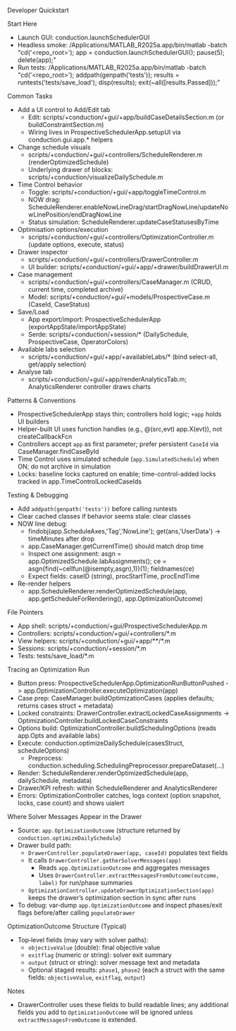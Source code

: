 Developer Quickstart

Start Here
- Launch GUI: conduction.launchSchedulerGUI
- Headless smoke: /Applications/MATLAB_R2025a.app/bin/matlab -batch "cd('<repo_root>'); app = conduction.launchSchedulerGUI(); pause(5); delete(app);"
- Run tests: /Applications/MATLAB_R2025a.app/bin/matlab -batch "cd('<repo_root>'); addpath(genpath('tests')); results = runtests('tests/save_load'); disp(results); exit(~all([results.Passed]));"

Common Tasks
- Add a UI control to Add/Edit tab
  - Edit: scripts/+conduction/+gui/+app/buildCaseDetailsSection.m (or buildConstraintSection.m)
  - Wiring lives in ProspectiveSchedulerApp.setupUI via conduction.gui.app.* helpers
- Change schedule visuals
  - scripts/+conduction/+gui/+controllers/ScheduleRenderer.m (renderOptimizedSchedule)
  - Underlying drawer of blocks: scripts/+conduction/visualizeDailySchedule.m
- Time Control behavior
  - Toggle: scripts/+conduction/+gui/+app/toggleTimeControl.m
  - NOW drag: ScheduleRenderer.enableNowLineDrag/startDragNowLine/updateNowLinePosition/endDragNowLine
  - Status simulation: ScheduleRenderer.updateCaseStatusesByTime
- Optimisation options/execution
  - scripts/+conduction/+gui/+controllers/OptimizationController.m (update options, execute, status)
- Drawer inspector
  - scripts/+conduction/+gui/+controllers/DrawerController.m
  - UI builder: scripts/+conduction/+gui/+app/+drawer/buildDrawerUI.m
- Case management
  - scripts/+conduction/+gui/+controllers/CaseManager.m (CRUD, current time, completed archive)
  - Model: scripts/+conduction/+gui/+models/ProspectiveCase.m (CaseId, CaseStatus)
- Save/Load
  - App export/import: ProspectiveSchedulerApp (exportAppState/importAppState)
  - Serde: scripts/+conduction/+session/* (DailySchedule, ProspectiveCase, OperatorColors)
- Available labs selection
  - scripts/+conduction/+gui/+app/+availableLabs/* (bind select-all, get/apply selection)
- Analyse tab
  - scripts/+conduction/+gui/+app/renderAnalyticsTab.m; AnalyticsRenderer controller draws charts

Patterns & Conventions
- ProspectiveSchedulerApp stays thin; controllers hold logic; `+app` holds UI builders
- Helper-built UI uses function handles (e.g., @(src,evt) app.X(evt)), not createCallbackFcn
- Controllers accept `app` as first parameter; prefer persistent `CaseId` via CaseManager.findCaseById
- Time Control uses simulated schedule (`app.SimulatedSchedule`) when ON; do not archive in simulation
- Locks: baseline locks captured on enable; time-control-added locks tracked in app.TimeControlLockedCaseIds

Testing & Debugging
- Add `addpath(genpath('tests'))` before calling runtests
- Clear cached classes if behavior seems stale: clear classes
- NOW line debug:
  - findobj(app.ScheduleAxes,'Tag','NowLine'); get(ans,'UserData') -> timeMinutes after drop
  - app.CaseManager.getCurrentTime() should match drop time
  - Inspect one assignment: asgn = app.OptimizedSchedule.labAssignments(); ce = asgn{find(~cellfun(@isempty,asgn),1)}(1); fieldnames(ce)
  - Expect fields: caseID (string), procStartTime, procEndTime
- Re-render helpers
  - app.ScheduleRenderer.renderOptimizedSchedule(app, app.getScheduleForRendering(), app.OptimizationOutcome)

File Pointers
- App shell: scripts/+conduction/+gui/ProspectiveSchedulerApp.m
- Controllers: scripts/+conduction/+gui/+controllers/*.m
- View helpers: scripts/+conduction/+gui/+app/**/*.m
- Sessions: scripts/+conduction/+session/*.m
- Tests: tests/save_load/*.m

Tracing an Optimization Run
- Button press: ProspectiveSchedulerApp.OptimizationRunButtonPushed -> app.OptimizationController.executeOptimization(app)
- Case prep: CaseManager.buildOptimizationCases (applies defaults; returns cases struct + metadata)
- Locked constraints: DrawerController.extractLockedCaseAssignments -> OptimizationController.buildLockedCaseConstraints
- Options build: OptimizationController.buildSchedulingOptions (reads app.Opts and available labs)
- Execute: conduction.optimizeDailySchedule(casesStruct, scheduleOptions)
  - Preprocess: conduction.scheduling.SchedulingPreprocessor.prepareDataset(...)
- Render: ScheduleRenderer.renderOptimizedSchedule(app, dailySchedule, metadata)
- Drawer/KPI refresh: within ScheduleRenderer and AnalyticsRenderer
- Errors: OptimizationController catches, logs context (option snapshot, locks, case count) and shows uialert

Where Solver Messages Appear in the Drawer
- Source: `app.OptimizationOutcome` (structure returned by `conduction.optimizeDailySchedule`)
- Drawer build path:
  - `DrawerController.populateDrawer(app, caseId)` populates text fields
  - It calls `DrawerController.gatherSolverMessages(app)`
    - Reads `app.OptimizationOutcome` and aggregates messages
    - Uses `DrawerController.extractMessagesFromOutcome(outcome, label)` for run/phase summaries
  - `OptimizationController.updateDrawerOptimizationSection(app)` keeps the drawer’s optimization section in sync after runs
- To debug: var‑dump `app.OptimizationOutcome` and inspect phases/exit flags before/after calling `populateDrawer`

OptimizationOutcome Structure (Typical)
- Top‑level fields (may vary with solver paths):
  - `objectiveValue` (double): final objective value
  - `exitflag` (numeric or string): solver exit summary
  - `output` (struct or string): solver message text and metadata
  - Optional staged results: `phase1`, `phase2` (each a struct with the same fields: `objectiveValue`, `exitflag`, `output`)

Notes
- DrawerController uses these fields to build readable lines; any additional fields you add to `OptimizationOutcome` will be ignored unless `extractMessagesFromOutcome` is extended.
